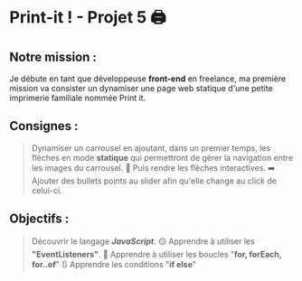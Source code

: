 # Print-it ! - Projet 5 :printer:



## **Notre mission :** 

Je débute en tant que développeuse **front-end** en freelance, ma première mission va consister un dynamiser une page web statique d'une petite imprimerie familiale nommée Print it.



## **Consignes :**

> Dynamiser un carrousel en ajoutant, dans un premier temps, les flèches en mode **statique** qui permettront de gérer la navigation entre les images du carrousel. :carousel_horse:
> Puis rendre les flèches interactives. :arrow_right:
> Ajouter des bullets points au slider afin qu'elle change au click de celui-ci.



## **Objectifs :**

> Découvrir le langage **_JavaScript_**. :yellow_circle:
> Apprendre à utiliser les **"EventListeners"**. :ear_with_hearing_aid:
> Apprendre à utiliser les boucles "**for, forEach, for..of**" :arrows_clockwise:
> Apprendre les conditions "**if else**"
